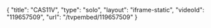 {
    "title": "CAS11V",
    "type": "solo",
    "layout": "iframe-static",
    "videoId": "119657509",
    "url": "\/tvpembed\/119657509"
}